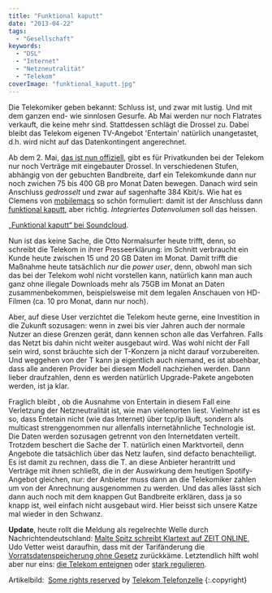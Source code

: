 ```yaml
---
title: "Funktional kaputt"
date: "2013-04-22"
tags:
  - "Gesellschaft"
keywords:
  - "DSL"
  - "Internet"
  - "Netzneutralität"
  - "Telekom"
coverImage: "funktional_kaputt.jpg"
---
```


Die Telekomiker geben bekannt: Schluss ist, und zwar mit lustig. Und mit dem ganzen end- wie sinnlosen Gesurfe. Ab Mai werden nur noch Flatrates verkauft, die keine mehr sind. Stattdessen schlägt die Drossel zu. Dabei bleibt das Telekom eigenen TV-Angebot 'Entertain' natürlich unangetastet, d.h. wird nicht auf das Datenkontingent angerechnet.

Ab dem 2. Mai, [das ist nun offiziell](http://www.telekom.com/medien/produkte-fuer-privatkunden/184370), gibt es für Privatkunden bei der Telekom nur noch Verträge mit eingebauter Drossel. In verschiedenen Stufen, abhängig von der gebuchten Bandbreite, darf ein Telekomkunde dann nur noch zwichen 75 bis 400 GB pro Monat Daten bewegen. Danach wird sein Anschluss _gedrosselt_ und zwar auf sagenhafte 384 Kbit/s. Wie hat es Clemens von [mobilemacs](http://mobilemacs.de/) so schön formuliert: damit ist der Anschluss dann [funktional kaputt](https://soundcloud.com/david1701/funktional-kaputt), aber richtig. _Integriertes Datenvolumen_ soll das heissen.

[„Funktional kaputt“ bei Soundcloud](https://soundcloud.com/david1701/funktional-kaputt).

Nun ist das keine Sache, die Otto Normalsurfer heute trifft, denn, so schreibt die Telekom in ihrer Presseerklärung: im Schnitt verbraucht ein Kunde heute zwischen 15 und 20 GB Daten im Monat. Damit trifft die Maßnahme heute tatsächlich _nur_ die _power user_, denn, obwohl man sich das bei der Telekom wohl nicht vorstellen kann, natürlich kann man auch ganz ohne illegale Downloads mehr als 75GB im Monat an Daten zusammenbekommen, beispielsweise mit dem legalen Anschauen von HD-Filmen (ca. 10 pro Monat, dann nur noch).

Aber, auf diese User verzichtet die Telekom heute gerne, eine Investition in die Zukunft sozusagen: wenn in zwei bis vier Jahren auch der normale Nutzer an diese Grenzen gerät, dann kennen schon alle das Verfahren. Falls das Netzt bis dahin nicht weiter ausgebaut wird. Was wohl nicht der Fall sein wird, sonst bräuchte sich der T-Konzern ja nicht darauf vorzubereiten. Und weggehen von der T kann ja eigentlich auch niemand, es ist absehbar, dass alle anderen Provider bei diesem Modell nachziehen werden. Dann lieber draufzahlen, denn es werden natürlich Upgrade-Pakete angeboten werden, ist ja klar.

Fraglich bleibt , ob die Ausnahme von Entertain in diesem Fall eine Verletzung der Netzneutralität ist, wie man vielenorten liest. Vielmehr ist es so, dass Entetain nicht (wie das Internet) über tcp/ip läuft, sondern als multicast strenggenommen nur allenfalls internetähnliche Technologie ist. Die Daten werden sozusagen getrennt von den Internetdaten verteilt. Trotzdem beschert die Sache der T. natürlich einen Marktvorteil, denn Angebote die tatsächlich über das Netz laufen, sind defacto benachteiligt. Es ist damit zu rechnen, dass die T. an diese Anbieter herantritt und Verträge mit ihnen schließt, die in der Auswirkung dem heutigen Spotify-Angebot gleichen, nur: der Anbieter muss dann an die Telekomiker zahlen um von der Anrechnung ausgenommen zu werden. Und das alles lässt sich dann auch noch mit dem knappen Gut Bandbreite erklären, dass ja so knapp ist, weil einfach nicht ausgebaut wird. Hier beisst sich unsere Katze mal wieder in den Schwanz.

**Update**, heute rollt die Meldung als regelrechte Welle durch Nachrichtendeutschland: [Malte Spitz schreibt Klartext auf ZEIT ONLINE](http://www.zeit.de/digital/internet/2013-04/telekom-netzneutralitaet-drossel "Das Ende des Internets wie wir es kennen"), Udo Vetter weist daraufhin, dass mit der Tarifänderung die [Vorratsdatenspeicherung ohne Gesetz](https://www.lawblog.de/index.php/archives/2013/04/23/vorratsdaten-durch-die-hintertr-2/ "Lawblog: Vorratsdaten durch die Hintertür") zurückkäme. Letztendlich hilft wohl aber nur eins: [die Telekom enteignen](http://www.christopherlauer.de/2013/04/22/telewahn/ "Christopher Lauer: Telekom enteignen") oder [stark regulieren](http://www.neunetz.com/2013/04/23/telekom-enteignen-oder-stark-regulieren/ "Marcel Weiss: Telekom enteignen oder stark regulieren").

Artikelbild:  [Some rights reserved](http://creativecommons.org/licenses/by/2.0/ "Attribution License") by [Telekom Telefonzelle](http://www.flickr.com/photos/telefonzellen/)  {:.copyright}
